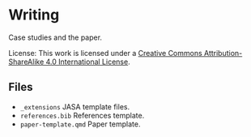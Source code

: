 # Writing

Case studies and the paper.

License: This work is licensed under a [Creative Commons
Attribution-ShareAlike 4.0 International
License](https://creativecommons.org/licenses/by-sa/4.0/).

## Files

- `_extensions` JASA template files.
- `references.bib` References template.
- `paper-template.qmd` Paper template.
